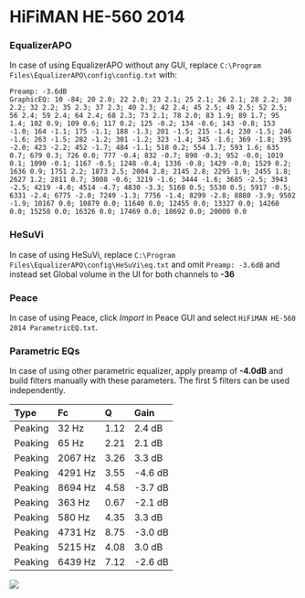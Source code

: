 # HiFiMAN HE-560 2014

### EqualizerAPO
In case of using EqualizerAPO without any GUI, replace `C:\Program Files\EqualizerAPO\config\config.txt`
with:
```
Preamp: -3.6dB
GraphicEQ: 10 -84; 20 2.0; 22 2.0; 23 2.1; 25 2.1; 26 2.1; 28 2.2; 30 2.2; 32 2.2; 35 2.3; 37 2.3; 40 2.3; 42 2.4; 45 2.5; 49 2.5; 52 2.5; 56 2.4; 59 2.4; 64 2.4; 68 2.3; 73 2.1; 78 2.0; 83 1.9; 89 1.7; 95 1.4; 102 0.9; 109 0.6; 117 0.2; 125 -0.2; 134 -0.6; 143 -0.8; 153 -1.0; 164 -1.1; 175 -1.1; 188 -1.3; 201 -1.5; 215 -1.4; 230 -1.5; 246 -1.6; 263 -1.5; 282 -1.2; 301 -1.2; 323 -1.4; 345 -1.6; 369 -1.8; 395 -2.0; 423 -2.2; 452 -1.7; 484 -1.1; 518 0.2; 554 1.7; 593 1.6; 635 0.7; 679 0.3; 726 0.0; 777 -0.4; 832 -0.7; 890 -0.3; 952 -0.0; 1019 0.1; 1090 -0.1; 1167 -0.5; 1248 -0.4; 1336 -0.8; 1429 -0.0; 1529 0.2; 1636 0.9; 1751 2.2; 1873 2.5; 2004 2.8; 2145 2.8; 2295 1.9; 2455 1.8; 2627 1.2; 2811 0.7; 3008 -0.6; 3219 -1.6; 3444 -1.6; 3685 -2.5; 3943 -2.5; 4219 -4.0; 4514 -4.7; 4830 -3.3; 5168 0.5; 5530 0.5; 5917 -0.5; 6331 -2.4; 6775 -2.0; 7249 -1.3; 7756 -1.4; 8299 -2.8; 8880 -3.9; 9502 -1.9; 10167 0.0; 10879 0.0; 11640 0.0; 12455 0.0; 13327 0.0; 14260 0.0; 15258 0.0; 16326 0.0; 17469 0.0; 18692 0.0; 20000 0.0
```

### HeSuVi
In case of using HeSuVi, replace `C:\Program Files\EqualizerAPO\config\HeSuVi\eq.txt` and omit `Preamp:
-3.6dB` and instead set Global volume in the UI for both channels to **-36**

### Peace
In case of using Peace, click *Import* in Peace GUI and select `HiFiMAN HE-560 2014 ParametricEQ.txt`.

### Parametric EQs
In case of using other parametric equalizer, apply preamp of **-4.0dB** and build filters manually with
these parameters. The first 5 filters can be used independently.

| Type    | Fc      |    Q | Gain    |
|:--------|:--------|:-----|:--------|
| Peaking | 32 Hz   | 1.12 | 2.4 dB  |
| Peaking | 65 Hz   | 2.21 | 2.1 dB  |
| Peaking | 2067 Hz | 3.26 | 3.3 dB  |
| Peaking | 4291 Hz | 3.55 | -4.6 dB |
| Peaking | 8694 Hz | 4.58 | -3.7 dB |
| Peaking | 363 Hz  | 0.67 | -2.1 dB |
| Peaking | 580 Hz  | 4.35 | 3.3 dB  |
| Peaking | 4731 Hz | 8.75 | -3.0 dB |
| Peaking | 5215 Hz | 4.08 | 3.0 dB  |
| Peaking | 6439 Hz | 7.12 | -2.6 dB |

![](https://raw.githubusercontent.com/jaakkopasanen/AutoEq/master/results/innerfidelity/sbaf-serious/HiFiMAN%20HE-560%202014/HiFiMAN%20HE-560%202014.png)